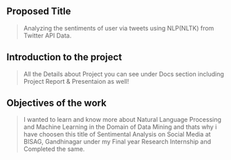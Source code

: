 ## Proposed Title

> Analyzing the sentiments of user via tweets using NLP(NLTK) from Twitter API Data.

## Introduction to the project

> All the Details about Project you can see under Docs section including Project Report & Presentaion as well!

## Objectives of the work

> I wanted to learn and know more about Natural Language Processing and Machine Learning in the Domain of Data Mining and thats why i have choosen this title of Sentimental Analysis on Social Media at BISAG, Gandhinagar under my Final year Research Internship and Completed the same.
